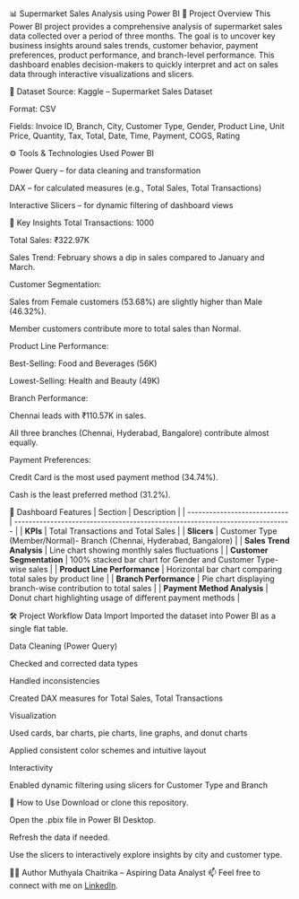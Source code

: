 📊 Supermarket Sales Analysis using Power BI
📌 Project Overview
This Power BI project provides a comprehensive analysis of supermarket sales data collected over a period of three months. The goal is to uncover key business insights around sales trends, customer behavior, payment preferences, product performance, and branch-level performance. This dashboard enables decision-makers to quickly interpret and act on sales data through interactive visualizations and slicers.

📁 Dataset
Source: Kaggle – Supermarket Sales Dataset

Format: CSV

Fields: Invoice ID, Branch, City, Customer Type, Gender, Product Line, Unit Price, Quantity, Tax, Total, Date, Time, Payment, COGS, Rating

⚙️ Tools & Technologies Used
Power BI

Power Query – for data cleaning and transformation

DAX – for calculated measures (e.g., Total Sales, Total Transactions)

Interactive Slicers – for dynamic filtering of dashboard views

🧠 Key Insights
Total Transactions: 1000

Total Sales: ₹322.97K

Sales Trend: February shows a dip in sales compared to January and March.

Customer Segmentation:

Sales from Female customers (53.68%) are slightly higher than Male (46.32%).

Member customers contribute more to total sales than Normal.

Product Line Performance:

Best-Selling: Food and Beverages (56K)

Lowest-Selling: Health and Beauty (49K)

Branch Performance:

Chennai leads with ₹110.57K in sales.

All three branches (Chennai, Hyderabad, Bangalore) contribute almost equally.

Payment Preferences:

Credit Card is the most used payment method (34.74%).

Cash is the least preferred method (31.2%).

🧭 Dashboard Features
| Section                      | Description                                                                   |
| ---------------------------- | ----------------------------------------------------------------------------- |
| **KPIs**                     | Total Transactions and Total Sales                                            |
| **Slicers**                  | Customer Type (Member/Normal)- Branch (Chennai, Hyderabad, Bangalore)         |
| **Sales Trend Analysis**     | Line chart showing monthly sales fluctuations                                 |
| **Customer Segmentation**    | 100% stacked bar chart for Gender and Customer Type-wise sales                |
| **Product Line Performance** | Horizontal bar chart comparing total sales by product line                    |
| **Branch Performance**       | Pie chart displaying branch-wise contribution to total sales                  |
| **Payment Method Analysis**  | Donut chart highlighting usage of different payment methods                   |


🛠️ Project Workflow
Data Import
Imported the dataset into Power BI as a single flat table.

Data Cleaning (Power Query)

Checked and corrected data types

Handled inconsistencies

Created DAX measures for Total Sales, Total Transactions

Visualization

Used cards, bar charts, pie charts, line graphs, and donut charts

Applied consistent color schemes and intuitive layout

Interactivity

Enabled dynamic filtering using slicers for Customer Type and Branch

🚀 How to Use
Download or clone this repository.

Open the .pbix file in Power BI Desktop.

Refresh the data if needed.

Use the slicers to interactively explore insights by city and customer type.

🙋‍♀️ Author
Muthyala Chaitrika – Aspiring Data Analyst
📫 Feel free to connect with me on [LinkedIn](https://www.linkedin.com/in/chaitrikamuthyala/).
